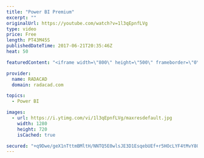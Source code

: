```yaml
---
title: "Power BI Premium"
excerpt: ""
originalUrl: https://youtube.com/watch?v=1l3qEpnfLVg
type: video
price: Free
length: PT43M45S
publishedDateTime: 2017-06-21T20:35:46Z
heat: 50

featuredContent: "<iframe width=\"800\" height=\"500\" frameborder=\"0\" src=\"https://www.youtube.com/embed/1l3qEpnfLVg\" allow=\"accelerometer; autoplay; encrypted-media; gyroscope; picture-in-picture\" allowfullscreen></iframe>"

provider:
  name: RADACAD
  domain: radacad.com

topics:
  - Power BI

images:
  - url: https://i.ytimg.com/vi/1l3qEpnfLVg/maxresdefault.jpg
    width: 1280
    height: 720
    isCached: true

secured: "+q9Dwe/geX1nTttmBMltH/NNTQ5E0wlsJE3D1EsqebUEf+r5HOcLYF4tMvY8Q5vqrM6vKreXhM3MV1GfLOPXpQnALQysjXfmjCgrpsgR8ctv7bKWH/0Rymoq/J65yAiAm5pQ9IjJAqKnIKoCl5YltLFutuyootWTVFgvh4qM0eNCUvN5Q2gA24f+17UqrDNEiDRiC/PkmfZz23fvtTlPZ4YMHBbQKGOPuzd993lsVwBC3VVLGkpexvHgzLpX7244CuwuZeotIS4R9eRM+AbGHaLhtmcIlNWf1xSqi/W4ureULZkr4wBlN4TZ3O3pp2Y4UwznSQF2IuytZF4TriK79ydJRk9jE/zxDjt17CbzyCXB5USOQFPFxmRbPsdUHUHycCRde5uhV1HognfKYqIrEj2XW4eTHdrRUDf8tz8RtZY=;k7ce2AP9Ra8UoESVqpfPZA=="
---
```



